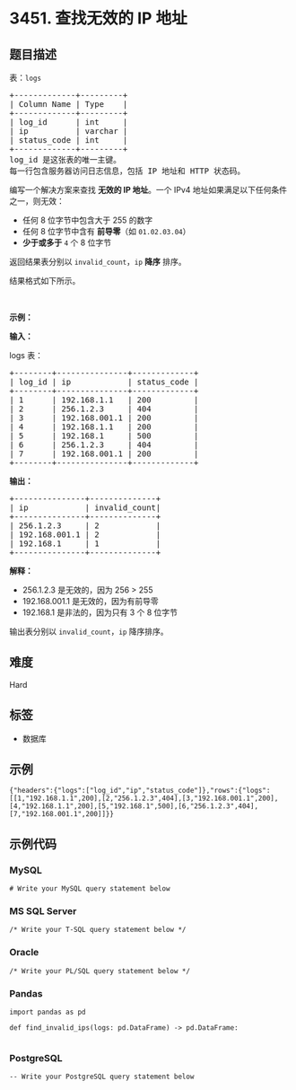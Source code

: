 # 3451. 查找无效的 IP 地址

## 题目描述

<p>表：<code>logs</code></p>

<pre>
+-------------+---------+
| Column Name | Type    |
+-------------+---------+
| log_id      | int     |
| ip          | varchar |
| status_code | int     |
+-------------+---------+
log_id 是这张表的唯一主键。
每一行包含服务器访问日志信息，包括 IP 地址和 HTTP 状态码。
</pre>

<p>编写一个解决方案来查找 <strong>无效的 IP 地址</strong>。一个 IPv4 地址如果满足以下任何条件之一，则无效：</p>

<ul>
	<li>任何 8 位字节中包含大于 255 的数字</li>
	<li>任何 8 位字节中含有 <strong>前导零</strong>（如&nbsp;<code>01.02.03.04</code>）</li>
	<li><strong>少于或多于</strong>&nbsp;<code>4</code>&nbsp;个 8 位字节</li>
</ul>

<p>返回结果表分别以&nbsp;<code>invalid_count</code>，<code>ip</code>&nbsp;<strong>降序</strong>&nbsp;排序。</p>

<p>结果格式如下所示。</p>

<p>&nbsp;</p>

<p><strong class="example">示例：</strong></p>

<div class="example-block">
<p><strong>输入：</strong></p>

<p>logs 表：</p>

<pre class="example-io">
+--------+---------------+-------------+
| log_id | ip            | status_code | 
+--------+---------------+-------------+
| 1      | 192.168.1.1   | 200         | 
| 2      | 256.1.2.3     | 404         | 
| 3      | 192.168.001.1 | 200         | 
| 4      | 192.168.1.1   | 200         | 
| 5      | 192.168.1     | 500         | 
| 6      | 256.1.2.3     | 404         | 
| 7      | 192.168.001.1 | 200         | 
+--------+---------------+-------------+
</pre>

<p><strong>输出：</strong></p>

<pre class="example-io">
+---------------+--------------+
| ip            | invalid_count|
+---------------+--------------+
| 256.1.2.3     | 2            |
| 192.168.001.1 | 2            |
| 192.168.1     | 1            |
+---------------+--------------+
</pre>

<p><strong>解释：</strong></p>

<ul>
	<li>256.1.2.3 是无效的，因为&nbsp;256 &gt; 255</li>
	<li>192.168.001.1 是无效的，因为有前导零</li>
	<li>192.168.1 是非法的，因为只有 3 个 8 位字节</li>
</ul>

<p>输出表分别以&nbsp;<code>invalid_count</code>，<code>ip</code>&nbsp;降序排序。</p>
</div>


## 难度

Hard

## 标签

- 数据库

## 示例

```
{"headers":{"logs":["log_id","ip","status_code"]},"rows":{"logs":[[1,"192.168.1.1",200],[2,"256.1.2.3",404],[3,"192.168.001.1",200],[4,"192.168.1.1",200],[5,"192.168.1",500],[6,"256.1.2.3",404],[7,"192.168.001.1",200]]}}
```

## 示例代码

### MySQL

```mysql
# Write your MySQL query statement below
```

### MS SQL Server

```mssql
/* Write your T-SQL query statement below */
```

### Oracle

```oraclesql
/* Write your PL/SQL query statement below */
```

### Pandas

```pythondata
import pandas as pd

def find_invalid_ips(logs: pd.DataFrame) -> pd.DataFrame:
    
```

### PostgreSQL

```postgresql
-- Write your PostgreSQL query statement below
```


